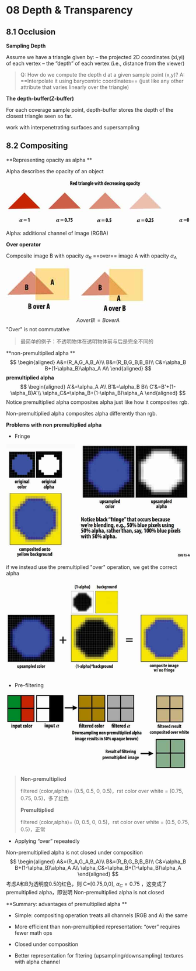 # 08 Depth & Transparency 

## 8.1 Occlusion

**Sampling Depth**

Assume we have a triangle given by:
– the projected 2D coordinates (xi,yi) of each vertex
– the “depth” of each vertex (i.e., distance from the viewer) 

> Q: How do we compute the depth d at a given sample point (x,y)?
> A: ==Interpolate it using barycentric coordinates== (just like any other attribute that varies linearly over the triangle) 

**The depth-buffer(Z-buffer)**

For each coverage sample point, depth-buffer stores the depth of the closest triangle seen so far. 

work with interpenetrating surfaces and supersampling

## 8.2 Compositing

**Representing opacity as alpha **

Alpha describes the opacity of an object 

![1544533874164](assets/1544533874164.jpg)

Alpha: additional channel of image (RGBA) 

**Over operator**

Composite image B with opacity $\alpha_B$ ==over== image A with opacity $\alpha_A$ 

![1544533974824](assets/1544533974824.jpg)
$$
A over B != B over A
$$
"Over" is not commutative

> 最简单的例子：不透明物体在透明物体前与后是完全不同的

**non-premultiplied alpha **
$$
\begin{aligned}
A&=(R_A,G_A,B_A)\\
B&=(R_B,G_B,B_B)\\
C&=\alpha_B B+(1-\alpha_B)\alpha_A A\\
\end{aligned}
$$
**premultiplied alpha**
$$
\begin{aligned}
A'&=\alpha_A A\\
B'&=\alpha_B B\\
C'&=B'+(1-\alpha_B)A'\\
\alpha_C&=\alpha_B+(1-\alpha_B)\alpha_A
\end{aligned}
$$
Notice premultiplied alpha composites alpha just like how it composites rgb. 

Non-premultiplied alpha composites alpha differently than rgb. 

**Problems with non premultiplied alpha**

- Fringe

![1544536449549](assets/1544536449549.jpg)

if we instead use the premultiplied "over" operation, we get the correct alpha

![1544536485099](assets/1544536485099.jpg)

- Pre-filtering



![1544535731146](assets/1544535731146.jpg)

> **Non-premultiplied**
>
> filtered (color,alpha)= (0.5, 0.5, 0, 0.5)，rst color over white = (0.75, 0.75, 0.5)，多了红色
>
> **Premultiplied**
>
> filtered (color,alpha)= (0, 0.5, 0, 0.5)，rst color over white = (0.5, 0.75, 0.5)，正常

- Applying “over” repeatedly 

Non-premultiplied alpha is not closed under composition 
$$
\begin{aligned}
A&=(R_A,G_A,B_A)\\
B&=(R_B,G_B,B_B)\\
C&=\alpha_B B+(1-\alpha_B)\alpha_A A\\
\alpha_C&=\alpha_B+(1-\alpha_B)\alpha_A
\end{aligned}
$$
考虑A和B为透明度0.5的红色，则 C=[0.75,0,0], $\alpha_C=0.75$ ，这变成了 premultiplied alpha，即说明 Non-premultiplied alpha is not closed

**Summary: advantages of premultiplied alpha **

- Simple: compositing operation treats all channels (RGB and A) the same 

- More efficient than non-premultiplied representation: “over” requires fewer math ops 

- Closed under composition 

- Better representation for fltering (upsampling/downsampling) textures with alpha channel 